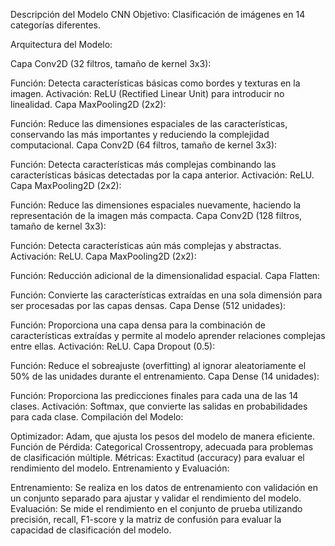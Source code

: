 Descripción del Modelo CNN
Objetivo: Clasificación de imágenes en 14 categorías diferentes.

Arquitectura del Modelo:

Capa Conv2D (32 filtros, tamaño de kernel 3x3):

Función: Detecta características básicas como bordes y texturas en la imagen.
Activación: ReLU (Rectified Linear Unit) para introducir no linealidad.
Capa MaxPooling2D (2x2):

Función: Reduce las dimensiones espaciales de las características, conservando las más importantes y reduciendo la complejidad computacional.
Capa Conv2D (64 filtros, tamaño de kernel 3x3):

Función: Detecta características más complejas combinando las características básicas detectadas por la capa anterior.
Activación: ReLU.
Capa MaxPooling2D (2x2):

Función: Reduce las dimensiones espaciales nuevamente, haciendo la representación de la imagen más compacta.
Capa Conv2D (128 filtros, tamaño de kernel 3x3):

Función: Detecta características aún más complejas y abstractas.
Activación: ReLU.
Capa MaxPooling2D (2x2):

Función: Reducción adicional de la dimensionalidad espacial.
Capa Flatten:

Función: Convierte las características extraídas en una sola dimensión para ser procesadas por las capas densas.
Capa Dense (512 unidades):

Función: Proporciona una capa densa para la combinación de características extraídas y permite al modelo aprender relaciones complejas entre ellas.
Activación: ReLU.
Capa Dropout (0.5):

Función: Reduce el sobreajuste (overfitting) al ignorar aleatoriamente el 50% de las unidades durante el entrenamiento.
Capa Dense (14 unidades):

Función: Proporciona las predicciones finales para cada una de las 14 clases.
Activación: Softmax, que convierte las salidas en probabilidades para cada clase.
Compilación del Modelo:

Optimizador: Adam, que ajusta los pesos del modelo de manera eficiente.
Función de Pérdida: Categorical Crossentropy, adecuada para problemas de clasificación múltiple.
Métricas: Exactitud (accuracy) para evaluar el rendimiento del modelo.
Entrenamiento y Evaluación:

Entrenamiento: Se realiza en los datos de entrenamiento con validación en un conjunto separado para ajustar y validar el rendimiento del modelo.
Evaluación: Se mide el rendimiento en el conjunto de prueba utilizando precisión, recall, F1-score y la matriz de confusión para evaluar la capacidad de clasificación del modelo.
